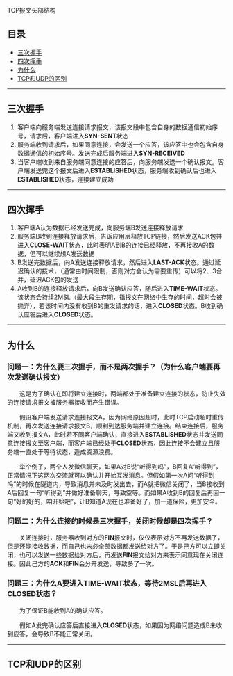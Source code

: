 TCP报文头部结构
## 目录
- [三次握手](#catch)
- [四次挥手](#shake)
- [为什么](#why)
- [TCP和UDP的区别](#tcp-udp)

---
## <span id="catch">**三次握手**</span>

1. 客户端向服务端发送连接请求报文，该报文段中包含自身的数据通信初始序号，请求后，客户端进入**SYN-SENT**状态
2. 服务端收到请求后，如果同意连接，会发送一个应答，该应答中也会包含自身数据通信的初始序号。发送完成后服务端进入**SYN-RECEIVED**
3. 当客户端收到来自服务端同意连接的应答后，向服务端发送一个确认报文。客户端发送完这个报文后进入**ESTABLISHED**状态，服务端收到确认后也进入**ESTABLISHED**状态，连接建立成功


---
## <span id="shake">**四次挥手**</span>

1. 客户端A认为数据已经发送完成，向服务端B发送连接释放请求
2. 服务端B收到连接释放请求后，告诉应用层释放TCP链接，然后发送ACK包并进入**CLOSE-WAIT**状态，此时表明A到B的连接已经释放，不再接收A的数据，但可以继续想A发送数据
3. B发送完数据后，向A发送连接释放请求，然后进入**LAST-ACK**状态。通过延迟确认的技术，（通常由时间限制，否则对方会认为需要重传）可以将2、3合并，延迟ACK包的发送
4. A收到B的连接释放请求后，向B发送确认应答，随后进入**TIME-WAIT**状态。该状态会持续2MSL（最大段生存期，指报文在网络中生存的时间，超时会被抛弃），若该时间内没有收到B的重发请求的话，进入**CLOSED**状态。B收到确认应答后进入**CLOSED**状态。

---
## <span id="why">**为什么**</span>

### **问题一：为什么要三次握手，而不是两次握手？（为什么客户端要再次发送确认报文）**

&emsp;&emsp;这是为了确认在即将建立连接时，两端都处于准备建立连接的状态，防止失效的连接请求报文被服务器接收而产生错误。

&emsp;&emsp;假设客户端发送请求连接报文A，因为网络原因超时，此时TCP启动超时重传机制，再次发送连接请求报文B，顺利到达服务端并建立连接。结束连接后，服务端又收到报文A，此时若不同客户端确认，直接进入**ESTABLISHED**状态并发送同意连接报文至客户端，而客户端已经处于**CLOSED**状态，因此连接不会建立且服务端一直处于等待状态，造成资源浪费。

&emsp;&emsp;举个例子，两个人发微信聊天，如果A对B说“听得到吗”，B回复A“听得到”，正常情况下这两次交流就可以确认并开始互发消息。但假如第一次A问“听得到吗”的时候在隧道内，导致消息并未及时发出去，而A就把微信关闭了，当B接收到A后回复一句“听得到”并做好准备聊天，导致空等。而如果A收到B的回复后再回一句“好的好的，咱开始吧”，让B知道A现在也准备好了，加一道保险，更加安全。

### **问题二：为什么连接的时候是三次握手，关闭时候却是四次挥手？**

&emsp;&emsp;关闭连接时，服务器收到对方的**FIN**报文时，仅仅表示对方不再发送数据了，但是还能接收数据，而自己也未必全部数据都发送给对方了。于是己方可以立即关闭，也可以发送一些数据给对方后，再发送**FIN**报文给对方来表示同意现在关闭连接。因此己方的**ACK**和**FIN**会分开发送，导致多了一次。




### **问题三：为什么A要进入TIME-WAIT状态，等待2MSL后再进入CLOSED状态？**

&emsp;&emsp;为了保证B能收到A的确认应答。

&emsp;&emsp;假如A发完确认应答后直接进入**CLOSED**状态，如果因为网络问题造成B未收到应答，会导致B不能正常关闭。

---
## <span id="tcp-udp">**TCP和UDP的区别**</span>

